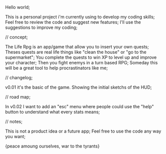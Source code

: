 Hello world;

This is a personal project i'm currently using to develop my coding skills;
Feel free to review the code and suggest new features;
I'll use the suggestions to improve my coding;

// concept;

The Life Rpg is an app/game that allow you to insert your own quests;
Theses quests are real life things like "clean the house" or "go to the supermarket";
You complete the quests to win XP to level up and improve your character;
Then you fight enemys in a turn based RPG;
Someday this will be a great tool to help procrastinators like me;

// changelog;

v0.01 it's the basic of the game. Showing the initial sketchs of the HUD;

// road map;

In v0.02 I want to add an "esc" menu where people could use the "help" button to understand what every stats means;

// notes;

This is not a product idea or a future app;
Feel free to use the code any way you want;

{peace amoung ourselves, war to the tyrants}
